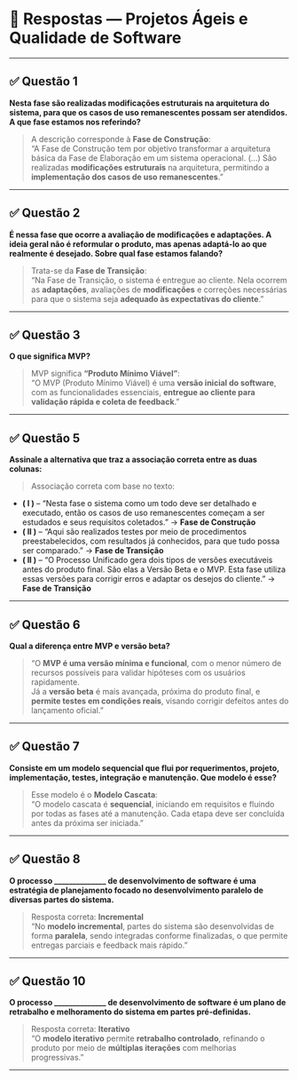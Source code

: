 # 📝 Respostas — Projetos Ágeis e Qualidade de Software

---

## ✅ Questão 1  
**Nesta fase são realizadas modificações estruturais na arquitetura do sistema, para que os casos de uso remanescentes possam ser atendidos. A que fase estamos nos referindo?**

> A descrição corresponde à **Fase de Construção**:  
> “A Fase de Construção tem por objetivo transformar a arquitetura básica da Fase de Elaboração em um sistema operacional. (...) São realizadas **modificações estruturais** na arquitetura, permitindo a **implementação dos casos de uso remanescentes**.”

---

## ✅ Questão 2  
**É nessa fase que ocorre a avaliação de modificações e adaptações. A ideia geral não é reformular o produto, mas apenas adaptá-lo ao que realmente é desejado. Sobre qual fase estamos falando?**

> Trata-se da **Fase de Transição**:  
> “Na Fase de Transição, o sistema é entregue ao cliente. Nela ocorrem as **adaptações**, avaliações de **modificações** e correções necessárias para que o sistema seja **adequado às expectativas do cliente**.”

---

## ✅ Questão 3  
**O que significa MVP?**

> MVP significa **“Produto Mínimo Viável”**:  
> “O MVP (Produto Mínimo Viável) é uma **versão inicial do software**, com as funcionalidades essenciais, **entregue ao cliente para validação rápida e coleta de feedback**.”

---

## ✅ Questão 5  
**Assinale a alternativa que traz a associação correta entre as duas colunas:**

> Associação correta com base no texto:

- **( I )** – “Nesta fase o sistema como um todo deve ser detalhado e executado, então os casos de uso remanescentes começam a ser estudados e seus requisitos coletados.” → **Fase de Construção**  
- **( II )** – “Aqui são realizados testes por meio de procedimentos preestabelecidos, com resultados já conhecidos, para que tudo possa ser comparado.” → **Fase de Transição**  
- **( II )** – “O Processo Unificado gera dois tipos de versões executáveis antes do produto final. São elas a Versão Beta e o MVP. Esta fase utiliza essas versões para corrigir erros e adaptar os desejos do cliente.” → **Fase de Transição**

---

## ✅ Questão 6  
**Qual a diferença entre MVP e versão beta?**

> “O **MVP é uma versão mínima e funcional**, com o menor número de recursos possíveis para validar hipóteses com os usuários rapidamente.  
> Já a **versão beta** é mais avançada, próxima do produto final, e **permite testes em condições reais**, visando corrigir defeitos antes do lançamento oficial.”

---

## ✅ Questão 7  
**Consiste em um modelo sequencial que flui por requerimentos, projeto, implementação, testes, integração e manutenção. Que modelo é esse?**

> Esse modelo é o **Modelo Cascata**:  
> “O modelo cascata é **sequencial**, iniciando em requisitos e fluindo por todas as fases até a manutenção. Cada etapa deve ser concluída antes da próxima ser iniciada.”

---

## ✅ Questão 8  
**O processo ______________ de desenvolvimento de software é uma estratégia de planejamento focado no desenvolvimento paralelo de diversas partes do sistema.**

> Resposta correta: **Incremental**  
> “No **modelo incremental**, partes do sistema são desenvolvidas de forma **paralela**, sendo integradas conforme finalizadas, o que permite entregas parciais e feedback mais rápido.”

---

## ✅ Questão 10  
**O processo ______________ de desenvolvimento de software é um plano de retrabalho e melhoramento do sistema em partes pré-definidas.**

> Resposta correta: **Iterativo**  
> “O **modelo iterativo** permite **retrabalho controlado**, refinando o produto por meio de **múltiplas iterações** com melhorias progressivas.”

---